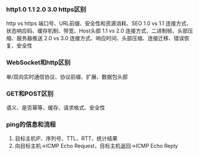 ### http1.0 1.1 2.0 3.0 https区别
http vs https 端口号、URL前缀、安全性和资源消耗、SEO
1.0 vs 1.1 连接方式、状态响应码、缓存机制、带宽、Host头部
1.1 vs 2.0 连接方式、二进制帧、头部压缩、服务器推送
2.0 vs 3.0 连接方式、响应时间、头部压缩、连接迁移、错误恢复、安全性
### WebSocket和http区别
单/双向实时通信协议、协议前缀、扩展、数据包头部
### GET和POST区别
语义、是否幂等、缓存、请求格式、安全性
### ping的信息和流程
1. 目标主机IP、序列号、TTL、RTT、统计结果
2. 向目标主机->ICMP Echo Request，目标主机返回->ICMP Echo Reply